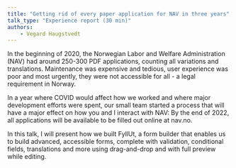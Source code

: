 ```yaml
---
title: "Getting rid of every paper application for NAV in three years"
talk_type: "Experience report (30 min)"
authors:
    - Vegard Haugstvedt
---
```

In the beginning of 2020, the Norwegian Labor and Welfare Administration (NAV) had around 250-300 PDF applications, counting all variations and translations. Maintenance was expensive and tedious, user experience was poor and most urgently, they were not accessible for all - a legal requirement in Norway.

In a year where COVID would affect how we worked and where major development efforts were spent, our small team started a process that will have a major effect on how you and I interact with NAV: By the end of 2022, all applications will be available to be filled out online at nav.no.

In this talk, I will present how we built FyllUt, a form builder that enables us to build advanced, accessible forms, complete with validation, conditional fields, translations and more using drag-and-drop and with full preview while editing.
